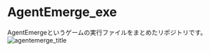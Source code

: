 # AgentEmerge_exe
AgentEmergeというゲームの実行ファイルをまとめたリポジトリです。  
![agentemerge_title](https://user-images.githubusercontent.com/43520287/53154777-d69ba280-35fe-11e9-9ced-fb13cd4d2160.png)

